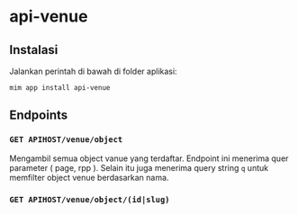 # api-venue

## Instalasi

Jalankan perintah di bawah di folder aplikasi:

```
mim app install api-venue
```
## Endpoints

### `GET APIHOST/venue/object`

Mengambil semua object vanue yang terdaftar. Endpoint ini menerima quer parameter ( page, rpp ). Selain itu juga menerima query string `q` untuk memfilter object venue berdasarkan nama.

### `GET APIHOST/venue/object/(id|slug)`